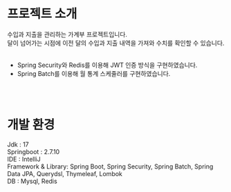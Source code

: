 <br>

# 프로젝트 소개
수입과 지출을 관리하는 가계부 프로젝트입니다. <br>
달이 넘어가는 시점에 이전 달의 수입과 지출 내역을 가져와 수치를 확인할 수 있습니다.
<br>
<br>

- Spring Security와 Redis를 이용해 JWT 인증 방식을 구현하였습니다.
- Spring Batch를 이용해 월 통계 스케줄러를 구현하였습니다.

<br>
<br>

# 개발 환경
Jdk                : 17 <br>
Springboot         : 2.7.10 <br>
IDE                : IntelliJ <br>
Framework & Library: Spring Boot, Spring Security, Spring Batch, Spring Data JPA, Querydsl, Thymeleaf, Lombok <br>
DB                 : Mysql, Redis <br>
<br>
<br>
